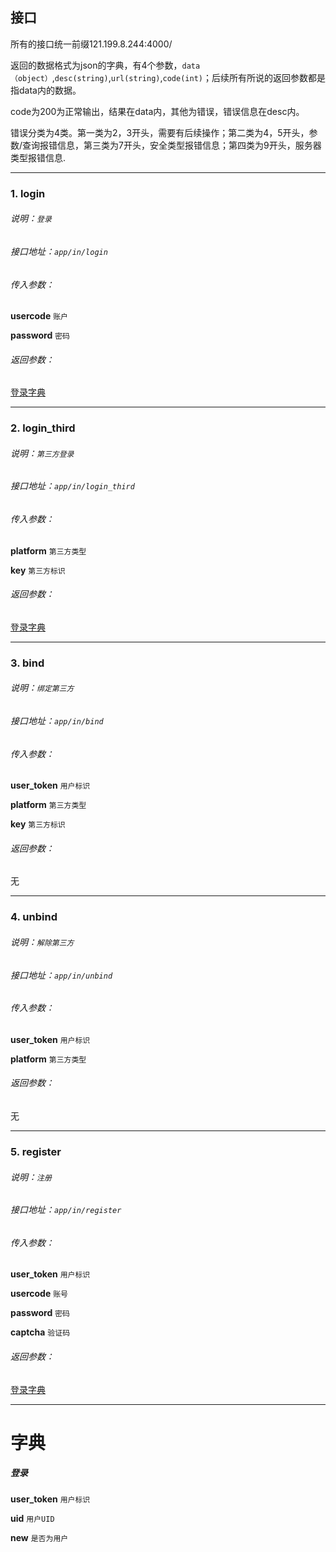 ## 接口

所有的接口统一前缀121.199.8.244:4000/  

返回的数据格式为json的字典，有4个参数，`data（object）`,`desc(string)`,`url(string)`,`code(int)`；后续所有所说的返回参数都是指data内的数据。  

code为200为正常输出，结果在data内，其他为错误，错误信息在desc内。  

错误分类为4类。第一类为2，3开头，需要有后续操作；第二类为4，5开头，参数/查询报错信息，第三类为7开头，安全类型报错信息；第四类为9开头，服务器类型报错信息.

***

### 1. login

###### 说明：`登录`

###### 接口地址：`app/in/login`

###### 传入参数：

**usercode** `账户` 

**password** `密码`

###### 返回参数：

[登录字典](#登录)

***




### 2. login_third

###### 说明：`第三方登录`

###### 接口地址：`app/in/login_third`

###### 传入参数：

**platform** `第三方类型` 

**key** `第三方标识`

###### 返回参数：

[登录字典](#登录)

***




### 3. bind

###### 说明：`绑定第三方`

###### 接口地址：`app/in/bind`

###### 传入参数：

**user_token** `用户标识`

**platform** `第三方类型` 

**key** `第三方标识`

###### 返回参数：

无

***





### 4. unbind

###### 说明：`解除第三方`

###### 接口地址：`app/in/unbind`

###### 传入参数：

**user_token** `用户标识`

**platform** `第三方类型` 


###### 返回参数：

无

***





### 5. register

###### 说明：`注册`

###### 接口地址：`app/in/register`

###### 传入参数：

**user_token** `用户标识`

**usercode** `账号` 

**password** `密码`

**captcha** `验证码`

###### 返回参数：

[登录字典](#登录)

***






# 字典

##### 登录

**user_token**  `用户标识`

**uid**         `用户UID`

**new**         `是否为用户`




